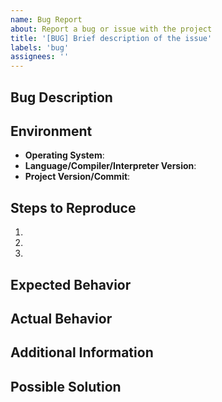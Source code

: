 ```yaml
---
name: Bug Report
about: Report a bug or issue with the project
title: '[BUG] Brief description of the issue'
labels: 'bug'
assignees: ''
---
```


## Bug Description
<!-- A clear and concise description of the bug -->

## Environment
- **Operating System**: <!-- e.g., Ubuntu 20.04, Windows 11, macOS 12.0 -->
- **Language/Compiler/Interpreter Version**: <!-- e.g., Python 3.10, Node.js 16.13.0, GCC 11.2 -->
- **Project Version/Commit**: <!-- Commit hash or version number -->

## Steps to Reproduce
<!-- Detailed steps to reproduce the bug -->

1. 
2. 
3. 

## Expected Behavior
<!-- What you expected to happen -->

## Actual Behavior
<!-- What actually happened -->

## Additional Information
<!-- Any additional information, screenshots, or code snippets -->

## Possible Solution
<!-- Optional: If you have suggestions on how to fix the bug --> 